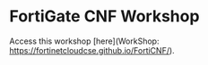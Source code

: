 # FortiGate CNF Workshop

Access this workshop [here](WorkShop: https://fortinetcloudcse.github.io/FortiCNF/).
